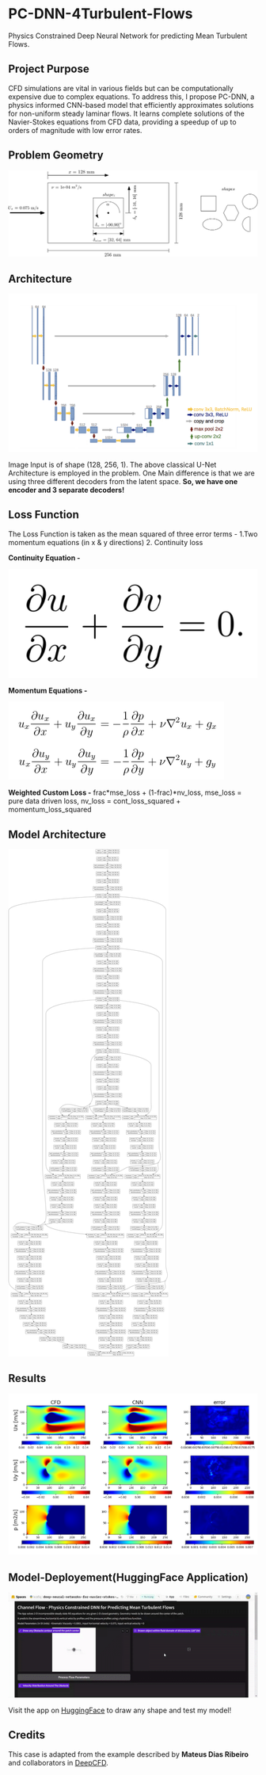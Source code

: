 # PC-DNN-4Turbulent-Flows
Physics Constrained Deep Neural Network for predicting Mean Turbulent Flows.


## Project Purpose
CFD simulations are vital in various fields but can be computationally expensive due to complex equations. To address this, I propose PC-DNN, a physics informed CNN-based model that efficiently approximates solutions for non-uniform steady laminar flows. It learns complete solutions of the Navier-Stokes equations from CFD data, providing a speedup of up to orders of magnitude with low error rates.

## Problem Geometry

![Part 1](https://github.com/Khalid-Rafiq-01/PC-DNN-4Turbulent-Flows/blob/main/Images/scheme.png)

## Architecture

![Part 2](https://github.com/Khalid-Rafiq-01/PC-DNN-4Turbulent-Flows/blob/main/Images/U-Net.PNG)

Image Input is of shape (128, 256, 1). The above classical U-Net Architecture is employed in the problem. One Main difference is that we are using three different decoders from the latent space. **So, we have one encoder and 3 separate decoders!**

## Loss Function
The Loss Function is taken as the mean squared of three error terms - 1.Two momentum equations (in x & y directions) 2. Continuity loss

**Continuity Equation -**

![Part 3](https://github.com/Khalid-Rafiq-01/PC-DNN-4Turbulent-Flows/blob/main/Images/continuity%20equation.png)

**Momentum Equations -**

![Part 4](https://github.com/Khalid-Rafiq-01/PC-DNN-4Turbulent-Flows/blob/main/Images/momentum%20equation.png)

**Weighted Custom Loss -** frac*mse_loss + (1-frac)*nv_loss, mse_loss = pure data driven loss, nv_loss = cont_loss_squared + momentum_loss_squared

## Model Architecture

![Part 5](https://github.com/Khalid-Rafiq-01/PC-DNN-4Turbulent-Flows/blob/main/Images/architecture.png)

## Results

![Part 6](https://github.com/Khalid-Rafiq-01/PC-DNN-4Turbulent-Flows/blob/main/Images/some_results.png)

## Model-Deployement(HuggingFace Application)

![Part 7](https://github.com/Khalid-Rafiq-01/PC-DNN-4Turbulent-Flows/blob/main/Images/hugginface_model.gif)

Visit the app on [HuggingFace](https://huggingface.co/spaces/krafiq/deep-neural-networks-for-navier-stokes-equations) to draw any shape and test my model! 

## Credits

This case is adapted from the example described by **Mateus Dias Ribeiro** and collaborators in [DeepCFD](https://arxiv.org/abs/2004.08826).
